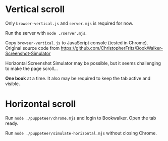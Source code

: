 # Vertical scroll

Only `browser-vertical.js` and `server.mjs` is required for now.

Run the server with `node ./server.mjs`.

Copy `browser-vertical.js` to JavaScript console (tested in Chrome). Original source code from https://github.com/ChristopherFritz/BookWalker-Screenshot-Simulator

Horizontal Screenshot Simulator may be possible, but it seems challenging to make the page scroll...

**One book** at a time. It also may be required to keep the tab active and visible.

# Horizontal scroll

Run `node ./puppeteer/chrome.mjs` and login to Bookwalker. Open the tab ready.

Run `node ./puppeteer/simulate-horizontal.mjs` without closing Chrome.
